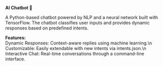 **AI Chatbot 🤖**

A Python-based chatbot powered by NLP and a neural network built with TensorFlow. The chatbot classifies user inputs and provides dynamic responses based on predefined intents.

**Features:**   
Dynamic Responses: Context-aware replies using machine learning.\n
Customizable: Easily extendable with new intents via intents.json.\n
Interactive Chat: Real-time conversations through a command-line interface.
